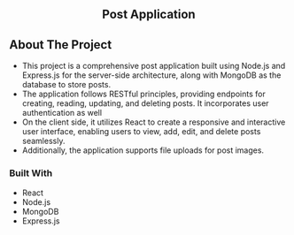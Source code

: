 
<p align="center">

  <h2 align="center">Post Application</h2>
</p>


<!-- ABOUT THE PROJECT -->
## About The Project

* This project is a comprehensive post application built using Node.js and Express.js for the server-side architecture, along with MongoDB as the database to store posts. 
* The application follows RESTful principles, providing endpoints for creating, reading, updating, and deleting posts. It incorporates user authentication as well 
* On the client side, it utilizes React to create a responsive and interactive user interface, enabling users to view, add, edit, and delete posts seamlessly. 
* Additionally, the application supports file uploads for post images.
  
### Built With

* React
* Node.js
* MongoDB
* Express.js
